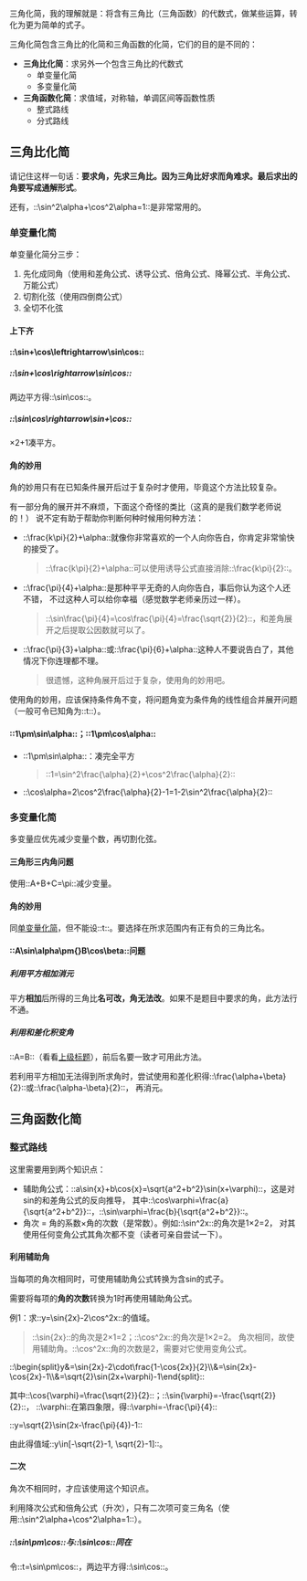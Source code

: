 三角化简，我的理解就是：将含有三角比（三角函数）的代数式，做某些运算，转化为更为简单的式子。

三角化简包含三角比的化简和三角函数的化简，它们的目的是不同的：

- **三角比化简**：求另外一个包含三角比的代数式
  - 单变量化简
  - 多变量化简
- **三角函数化简**：求值域，对称轴，单调区间等函数性质
  - 整式路线
  - 分式路线

## 三角比化简
请记住这样一句话：**要求角，先求三角比。**因为三角比好求而角难求。最后求出的角要**写成通解形式**。

还有，::\sin^2\alpha+\cos^2\alpha=1::是非常常用的。

### 单变量化简
单变量化简分三步：

1. 先化成同角（使用和差角公式、诱导公式、倍角公式、降幂公式、半角公式、万能公式）
2. 切割化弦（使用四倒商公式）
3. 全切不化弦

#### 上下齐

#### ::\sin+\cos\leftrightarrow\sin\cos::

##### ::\sin+\cos\rightarrow\sin\cos::
两边平方得::\sin\cos::。

##### ::\sin\cos\rightarrow\sin+\cos::
&times;2+1凑平方。

#### 角的妙用
角的妙用只有在已知条件展开后过于复杂时才使用，毕竟这个方法比较复杂。

有一部分角的展开并不麻烦，下面这个奇怪的类比（这真的是我们数学老师说的！）
说不定有助于帮助你判断何种时候用何种方法：

- ::\frac{k\pi}{2}+\alpha::就像你非常喜欢的一个人向你告白，你肯定非常愉快的接受了。
  > ::\frac{k\pi}{2}+\alpha::可以使用诱导公式直接消除::\frac{k\pi}{2}::。
- ::\frac{\pi}{4}+\alpha::是那种平平无奇的人向你告白，事后你认为这个人还不错，
  不过这种人可以给你幸福（感觉数学老师亲历过一样）。
  > ::\sin\frac{\pi}{4}=\cos\frac{\pi}{4}=\frac{\sqrt{2}}{2}::，和差角展开之后提取公因数就可以了。
- ::\frac{\pi}{3}+\alpha::或::\frac{\pi}{6}+\alpha::这种人不要说告白了，其他情况下你连理都不理。
  > 很遗憾，这种角展开后过于复杂，使用角的妙用吧。

使用角的妙用，应该保持条件角不变，将问题角变为条件角的线性组合并展开问题（一般可令已知角为::t::）。

#### ::1\pm\sin\alpha::；::1\pm\cos\alpha::
- ::1\pm\sin\alpha::：凑完全平方
  > ::1=\sin^2\frac{\alpha}{2}+\cos^2\frac{\alpha}{2}::
- ::\cos\alpha=2\cos^2\frac{\alpha}{2}-1=1-2\sin^2\frac{\alpha}{2}::

### 多变量化简
多变量应优先减少变量个数，再切割化弦。

#### 三角形三内角问题
使用::A+B+C=\pi::减少变量。

#### 角的妙用
同[单变量化简](#角的妙用)，但不能设::t::。要选择在所求范围内有正有负的三角比名。

#### ::A\sin\alpha\pm{}B\cos\beta::问题

##### 利用平方相加消元
平方**相加**后所得的三角比**名可改，角无法改**。如果不是题目中要求的角，此方法行不通。

##### 利用和差化积变角
::A=B::（看看[上级标题](#asinalphapmbcosbeta问题)），前后名要一致才可用此方法。

若利用平方相加无法得到所求角时，尝试使用和差化积得::\frac{\alpha+\beta}{2}::或::\frac{\alpha-\beta}{2}::，
再消元。

## 三角函数化简

### 整式路线
这里需要用到两个知识点：

- 辅助角公式：::a\sin{x}+b\cos{x}=\sqrt{a^2+b^2}\sin(x+\varphi)::，这是对sin的和差角公式的反向推导，
  其中::\cos\varphi=\frac{a}{\sqrt{a^2+b^2}}::，::\sin\varphi=\frac{b}{\sqrt{a^2+b^2}}::。
- 角次 = 角的系数&times;角的次数（是常数）。例如::\sin^2x::的角次是1&times;2=2，
  对其使用任何变角公式其角次都不变（读者可亲自尝试一下）。

#### 利用辅助角
当每项的角次相同时，可使用辅助角公式转换为含sin的式子。

需要将每项的**角的次数**转换为1时再使用辅助角公式。

例1：求::y=\sin{2x}-2\cos^2x::的值域。
> ::\sin{2x}::的角次是2&times;1=2；::\cos^2x::的角次是1&times;2=2。
> 角次相同，故使用辅助角。::\cos^2x::角的次数是2，需要对它使用变角公式。

::\begin{split}y&=\sin{2x}-2\cdot\frac{1-\cos{2x}}{2}\\\\&=\sin{2x}-\cos{2x}-1\\\\&=\sqrt{2}\sin(2x+\varphi)-1\end{split}::

其中::\cos{\varphi}=\frac{\sqrt{2}}{2}::；::\sin{\varphi}=-\frac{\sqrt{2}}{2}::，
::\varphi::在第四象限，得::\varphi=-\frac{\pi}{4}::

::y=\sqrt{2}\sin(2x-\frac{\pi}{4})-1::

由此得值域::y\in[-\sqrt{2}-1, \sqrt{2}-1]::。

#### 二次
角次不相同时，才应该使用这个知识点。

利用降次公式和倍角公式（升次），只有二次项可变三角名（使用::\sin^2\alpha+\cos^2\alpha=1::）。

##### ::\sin\pm\cos::与::\sin\cos::同在
令::t=\sin\pm\cos::，两边平方得::\sin\cos::。
